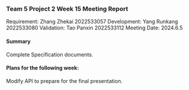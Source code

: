 ### Team 5 Project 2 Week 15 Meeting Report

Requirement: Zhang Zhekai 2022533057
Development: Yang Runkang 2022533080
Validation: Tao Panxin 2022533112
Meeting Date:  2024.6.5

#### Summary

Complete Specification documents.

#### Plans for the following week:

Modify API to prepare for the final presentation.
